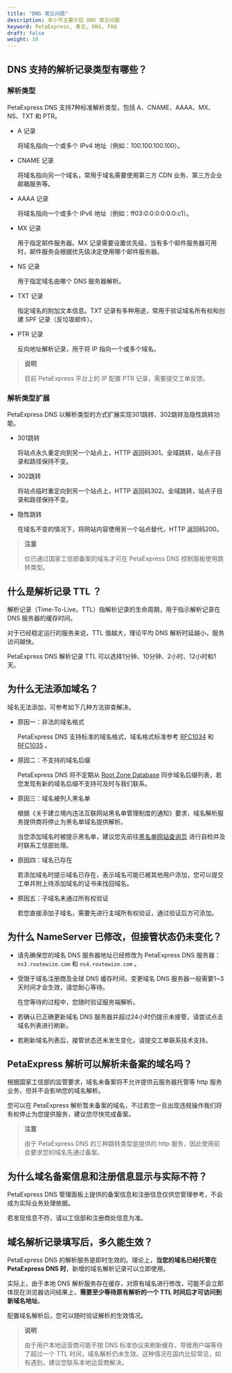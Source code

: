 ```yaml
---
title: "DNS 常见问题"
description: 本小节主要介绍 DNS 常见问题
keyword: PetaExpress, 青云, DNS, FAQ 
draft: false
weight: 10
---
```




## DNS 支持的解析记录类型有哪些？

### 解析类型

PetaExpress DNS 支持7种标准解析类型，包括 A、CNAME、AAAA、MX、NS、TXT 和 PTR。

- A 记录
  
  将域名指向一个或多个 IPv4 地址（例如：100.100.100.100）。
- CNAME 记录
  
   将域名指向另一个域名，常用于域名需要使用第三方 CDN 业务、第三方企业邮箱服务等。  
- AAAA 记录

   将域名指向一个或多个 IPv6 地址（例如：ff03:0:0:0:0:0:0:c1）。
- MX 记录

   用于指定邮件服务器。MX 记录需要设置优先级，当有多个邮件服务器可用时，邮件服务会根据优先级决定使用哪个邮件服务器。
- NS 记录

   用于指定域名由哪个 DNS 服务器解析。
- TXT 记录

   指定域名的附加文本信息。TXT 记录有多种用途，常用于验证域名所有权和创建 SPF 记录（反垃圾邮件）。
- PTR 记录
  
   反向地址解析记录，用于将 IP 指向一个或多个域名。

> **说明**
>
> 目前 PetaExpress 平台上的 IP 配置 PTR 记录，需要提交工单反馈。

### 解析类型扩展

PetaExpress DNS 以解析类型的方式扩展实现301跳转、302跳转及隐性跳转功能。

- 301跳转
  
  将站点永久重定向到另一个站点上，HTTP 返回码301。全域跳转，站点子目录和路径保持不变。
- 302跳转
  
  将站点临时重定向到另一个站点上，HTTP 返回码302。全域跳转，站点子目录和路径保持不变。
- 隐性跳转
  
  在域名不变的情况下，将网站内容使用另一个站点替代，HTTP 返回码200。

> **注意**
>
> 仅已通过国家工信部备案的域名才可在 PetaExpress DNS 控制面板使用跳转类型。

## 什么是解析记录 TTL ？

解析记录（Time-To-Live，TTL）指解析记录的生命周期，用于指示解析记录在 DNS 服务器的缓存时间。

对于已经稳定运行的服务来说，TTL 值越大，理论平均 DNS 解析时延越小，服务访问越快。

PetaExpress DNS 解析记录 TTL 可以选择1分钟、10分钟、2小时、12小时和1天。

## 为什么无法添加域名？

域名无法添加，可参考如下几种方法排查解决。

- 原因一：非法的域名格式

    PetaExpress DNS 支持标准的域名格式，域名格式标准参考 [RFC1034](https://tools.ietf.org/html/rfc1034) 和 [RFC1035](https://tools.ietf.org/html/rfc1035) 。

- 原因二：不支持的域名后缀

    PetaExpress DNS 将不定期从 [Root Zone Database](https://www.iana.org/domains/root/db) 同步域名后缀列表，若您发现有新的域名后缀不支持可及时与我们联系。

- 原因三：域名被列入黑名单

    根据《关于建立境内违法互联网站黑名单管理制度的通知》要求，域名解析服务提供商将停止为黑名单域名提供解析。

    当您添加域名时被提示黑名单，建议您先前往[黑名单网站查询页](http://www.beian.miit.gov.cn/icp/publish/query/icpBlacklistInfo_showPage.action) 进行自检并及时联系工信部处理。

- 原因四：域名已存在

    若添加域名时提示域名已存在，表示域名可能已被其他用户添加，您可以提交工单并附上待添加域名的证书来找回域名。

- 原因五：子域名未通过所有权验证

    若您直接添加子域名，需要先进行主域所有权验证，通过验证后方可添加。

## 为什么 NameServer 已修改，但接管状态仍未变化？

- 请先确保您的域名 DNS 服务器地址已经修改为 PetaExpress DNS 服务器：`ns3.routewize.com` 和 `ns4.routewize.com` 。

- 受限于域名注册商及全球 DNS 缓存时间，变更域名 DNS 服务器一般需要1~3天时间才会生效，请您耐心等待。

  在您等待的过程中，您随时验证服务端解析。

- 若确认已正确更新域名 DNS 服务器并超过24小时仍提示未接管，请尝试点击域名列表进行刷新。

- 若刷新域名列表后，接管状态还未发生变化，请提交工单联系技术支持。

## PetaExpress 解析可以解析未备案的域名吗？

根据国家工信部的监管要求，域名未备案将不允许提供云服务器托管等 http 服务业务，但并不会影响您的域名解析。

您可以在 PetaExpress 解析暂未备案的域名，不过若您一旦出现违规操作我们将有权停止为您提供服务，建议您尽快完成备案。

> **注意**
>
> 由于 PetaExpress DNS 的三种跳转类型是提供的 http 服务，因此使用前会要求您的域名先通过备案。

## 为什么域名备案信息和注册信息显示与实际不符？

PetaExpress DNS 管理面板上提供的备案信息和注册信息仅供您管理参考，不会成为实际业务处理依据。

若发现信息不符，请以工信部和注册商处信息为准。

## 域名解析记录填写后，多久能生效？

PetaExpress DNS 的解析服务是即时生效的。理论上，**当您的域名已经托管在 PetaExpress DNS 时**，新增的域名解析记录可以立即使用。

实际上，由于本地 DNS 解析服务存在缓存，对原有域名进行修改，可能不会立即体现在浏览器访问结果上，**需要至少等待原有解析的一个 TTL 时间后才可访问到新域名地址**。

配置域名解析后，您可以随时验证解析的生效情况。

> **说明**
>
> 由于用户本地运营商可能不按 DNS 标准协议来刷新缓存，导致用户端等待了超过一个 TTL 时间，域名解析仍未生效。这种情况在国内比较常见，如有遇到，建议您联系本地运营商解决。
